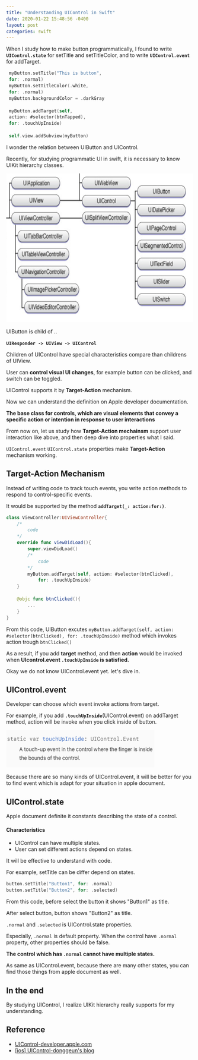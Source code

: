 ```yaml
---
title: "Understanding UIControl in Swift"
date: 2020-01-22 15:48:56 -0400
layout: post
categories: swift
---
```


When I study how to make button programmatically, I found to write __`UIControl.state`__ for setTitle and setTitleColor, and to write __`UIControl.event`__ for addTarget.

```swift 
 myButton.setTitle("This is button", 
 for: .normal)
 myButton.setTitleColor(.white, 
 for: .normal)
 myButton.backgroundColor = .darkGray
        
 myButton.addTarget(self, 
 action: #selector(btnTapped), 
 for: .touchUpInside)
 
 self.view.addSubview(myButton)
```

I wonder the relation between UIButton and UIControl. 

Recently, for studying programmatic UI in swift, it is necessary to know UIKit hierarchy classes. 

<img src="/images/uicontrol/uicontrol1.png" width="700" height="400">

UIButton is child of .. 

__`UIResponder -> UIView -> UIControl`__

Children of UIControl have special characteristics compare than childrens of UIView.

User can __control visual UI changes__, for example button can be clicked, and switch can be toggled.

UIControl supports it by __Target-Action__ mechanism. 

Now we can understand the definition on Apple developer documentation.

__The base class for controls, which are visual elements that convey a specific action or intention in response to user interactions__

From now on, let us study how __Target-Action mechainsm__ support user interaction like above, and then deep dive into properties what I said. 

`UIControl.event` `UIControl.state` properties make __Target-Action__ mechanism working. 

## Target-Action Mechanism
Instead of writing code to track touch events, you write action methods to respond to control-specific events.

It would be supported by the method __`addTarget(_: action:for:)`__.


```swift
class ViewController:UIViewController{
    /*
        code
    */
    override func viewDidLoad(){
        super.viewDidLoad()
        /*
            code
        */
        myButton.addTarget(self, action: #selector(btnClicked),
            for: .touchUpInside)
    }
    
    @objc func btnClicked(){
        ...
    }
}
```
From this code, UIButton excutes `myButton.addTarget(self, action: #selector(btnClicked),
            for: .touchUpInside)` method which invokes action trough `btnClicked()`

As a result, if you add __target__ method, and then __action__ would be invoked when __UIcontrol.event `.touchUpInside` is satisfied.__ 

Okay we do not know UIControl.event yet. 
let's dive in.

## UIControl.event
Developer can choose which event invoke actions from target.


For example, if you add __`.touchUpInside`__(UIControl.event) on addTarget method, action will be invoke when you click inside of button. 

<img src="/images/uicontrol/uicontrol2.png" width="400" height="100">

Because there are so many kinds of UIControl.event, it will be better for you to find event which is adapt for your situation
 in apple document.
 
## UIControl.state
Apple document definite it constants describing the state of a control.

#### Characteristics
- UIControl can have multiple states.
- User can set different actions depend on states.

It will be effective to understand with code.

For example, setTitle can be differ depend on states.

```swift
button.setTitle("Button1", for: .normal)
button.setTitle("Button2", for: .selected)
```
From this code, before select the button it shows  "Button1" as title.

After select button, button shows "Button2" as title.

`.normal` and `.selected` is UIControl.state properties.

Especially, `.normal` is default property.
When the control have `.normal` property, other properties should be false. 

__The control which has `.normal` cannot have multiple states.__


As same as UIControl.event, because there are many other states, you can find those things from apple document as well.


## In the end

By studying UIControl, I realize UIKit hierarchy really supports for my understanding.


## Reference
- [UIControl-developer.apple.com](https://developer.apple.com/documentation/uikit/uicontrol)
- [[ios] UIControl-donggeun's blog](https://baked-corn.tistory.com/125)


